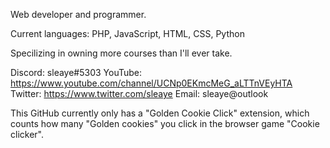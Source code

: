 Web developer and programmer.

Current languages: PHP, JavaScript, HTML, CSS, Python

Specilizing in owning more courses than I'll ever take.

Discord: sleaye#5303
YouTube: https://www.youtube.com/channel/UCNp0EKmcMeG_aLTTnVEyHTA
Twitter: https://www.twitter.com/sleaye
Email: sleaye@outlook

This GitHub currently only has a "Golden Cookie Click" extension, which counts how many "Golden cookies" you click in the browser game "Cookie clicker". 
